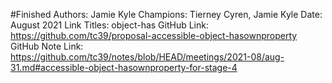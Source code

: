 #Finished
Authors: Jamie Kyle
Champions: Tierney Cyren, Jamie Kyle
Date: August 2021
Link Titles: object-has
GitHub Link: https://github.com/tc39/proposal-accessible-object-hasownproperty
GitHub Note Link: https://github.com/tc39/notes/blob/HEAD/meetings/2021-08/aug-31.md#accessible-object-hasownproperty-for-stage-4
